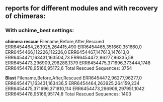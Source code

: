 ## reports for different modules and with recovery of chimeras: 

### With uchime_best settings: 

**chimera rescue**
Filename,Before,After,Rescued
ERR6454464,263925,264415,490
ERR6454465,351660,351660,0
ERR6454466,112226,112226,0
ERR6454467,147613,147613,0
ERR6454471,163431,163504,73
ERR6454472,96277,96335,58
ERR6454473,296909,298288,1379
ERR6454475,371696,373444,1748
ERR6454478,95166,95172,6
Total Rescued Sequences: 3754

**Blast**
Filename,Before,After,Rescued
ERR6454472,96277,96277,0
ERR6454471,163431,163436,5
ERR6454464,263925,264159,234
ERR6454475,371696,371810,114
ERR6454473,296909,297951,1042
ERR6454478,95166,95174,8
Total Rescued Sequences: 1403
